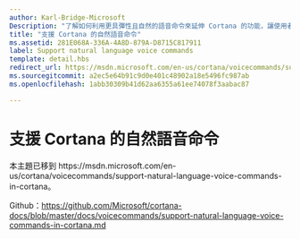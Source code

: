 ```yaml
---
author: Karl-Bridge-Microsoft
Description: "了解如何利用更具彈性且自然的語音命令來延伸 Cortana 的功能，讓使用者可以在命令中的任何地方說出應用程式名稱。"
title: "支援 Cortana 的自然語音命令"
ms.assetid: 281E068A-336A-4A8D-879A-D8715C817911
label: Support natural language voice commands
template: detail.hbs
redirect_url: https://msdn.microsoft.com/en-us/cortana/voicecommands/support-natural-language-voice-commands-in-cortana
ms.sourcegitcommit: a2ec5e64b91c9d0e401c48902a18e5496fc987ab
ms.openlocfilehash: 1abb30309b41d62aa6355a61ee74078f3aabac87

---
```


# 支援 Cortana 的自然語音命令

本主題已移到 https&#58;//msdn.microsoft.com/en-us/cortana/voicecommands/support-natural-language-voice-commands-in-cortana。

Github：https://github.com/Microsoft/cortana-docs/blob/master/docs/voicecommands/support-natural-language-voice-commands-in-cortana.md



<!--HONumber=Jun16_HO4-->


